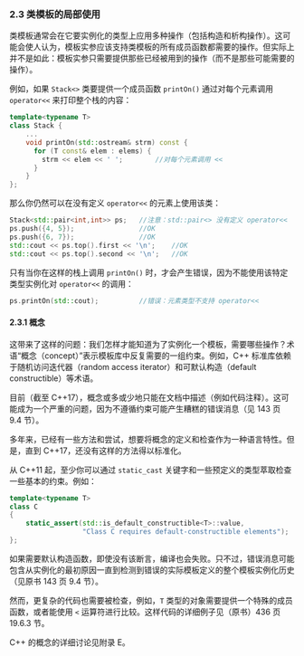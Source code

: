 ### 2.3    类模板的局部使用

类模板通常会在它要实例化的类型上应用多种操作（包括构造和析构操作）。这可能会使人认为，模板实参应该支持类模板的所有成员函数都需要的操作。但实际上并不是如此：模板实参只需要提供那些已经被用到的操作（而不是那些可能需要的操作）。

例如，如果 `Stack<>` 类要提供一个成员函数 `printOn()` 通过对每个元素调用 `operator<<` 来打印整个栈的内容：

```c++
template<typename T>
class Stack {
    ...
    void printOn(std::ostream& strm) const {
      for (T const& elem : elems) {
        strm << elem << ' ';		//对每个元素调用 <<
      }
    }
};
```

那么你仍然可以在没有定义 `operator<<` 的元素上使用该类：

```c++
Stack<std::pair<int,int>> ps;   //注意：std::pair<> 没有定义 operator<<
ps.push({4, 5});                //OK
ps.push({6, 7});                //OK
std::cout << ps.top().first << '\n';    //OK
std::cout << ps.top().second << '\n';   //OK
```

只有当你在这样的栈上调用 `printOn()` 时，才会产生错误，因为不能使用该特定类型实例化对 `operator<<` 的调用：

```c++
ps.printOn(std::cout);          //错误：元素类型不支持 operator<<
```

#### 2.3.1    概念

这带来了这样的问题：我们怎样才能知道为了实例化一个模板，需要哪些操作？术语“概念（concept）”表示模板库中反复需要的一组约束。例如，C++ 标准库依赖于随机访问迭代器（random access iterator）和可默认构造（default constructible）等术语。

目前（截至 C++17），概念或多或少地只能在文档中描述（例如代码注释）。这可能成为一个严重的问题，因为不遵循约束可能产生糟糕的错误消息（见 143 页 9.4 节）。

多年来，已经有一些方法和尝试，想要将概念的定义和检查作为一种语言特性。但是，直到 C++17，还没有这样的方法得以标准化。

从 C++11 起，至少你可以通过 `static_cast` 关键字和一些预定义的类型萃取检查一些基本的约束。例如：

```c++
template<typename T>
class C
{
    static_assert(std::is_default_constructible<T>::value,
                  "Class C requires default-constructible elements");
};
```

如果需要默认构造函数，即使没有该断言，编译也会失败。只不过，错误消息可能包含从实例化的最初原因一直到检测到错误的实际模板定义的整个模板实例化历史（见原书 143 页 9.4 节）。

然而，更复杂的代码也需要被检查，例如，`T` 类型的对象需要提供一个特殊的成员函数，或者能使用 `<` 运算符进行比较。这样代码的详细例子见（原书）436 页 19.6.3 节。

C++ 的概念的详细讨论见附录 E。